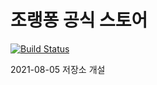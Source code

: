 # 조랭퐁 공식 스토어
[![Build Status](https://travis-ci.com/JoraengPong-Site-Project/official-store.svg?token=SVSVBRsDJvzJrFif5ad4&branch=main)](https://travis-ci.com/JoraengPong-Site-Project/official-store)

2021-08-05 저장소 개설
